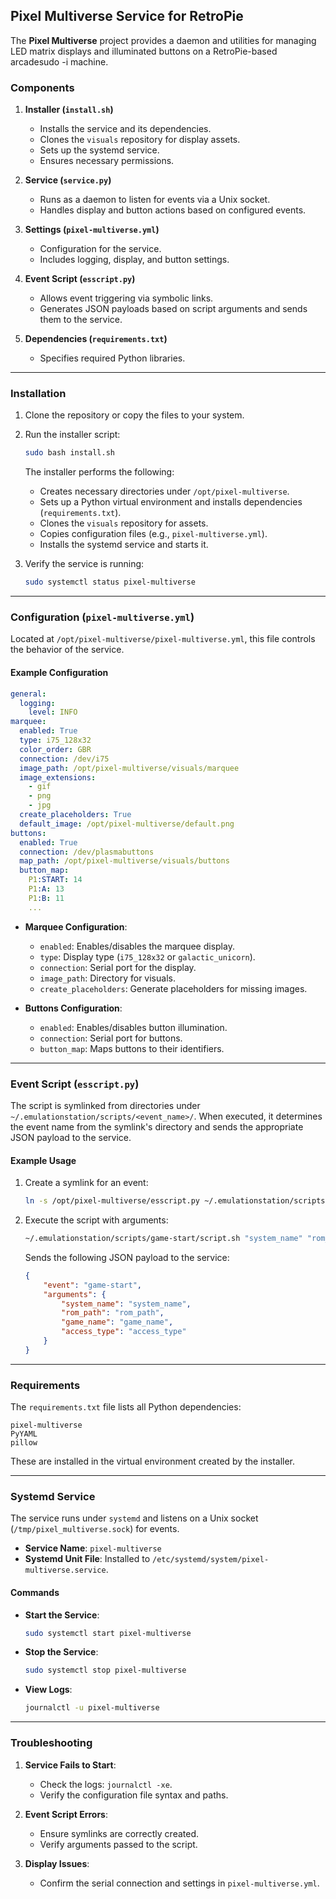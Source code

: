 ## Pixel Multiverse Service for RetroPie

The **Pixel Multiverse** project provides a daemon and utilities for managing LED matrix displays and illuminated buttons on a RetroPie-based arcadesudo -i
machine.

### Components

1. **Installer (`install.sh`)**
   - Installs the service and its dependencies.
   - Clones the `visuals` repository for display assets.
   - Sets up the systemd service.
   - Ensures necessary permissions.

2. **Service (`service.py`)**
   - Runs as a daemon to listen for events via a Unix socket.
   - Handles display and button actions based on configured events.

3. **Settings (`pixel-multiverse.yml`)**
   - Configuration for the service.
   - Includes logging, display, and button settings.

4. **Event Script (`esscript.py`)**
   - Allows event triggering via symbolic links.
   - Generates JSON payloads based on script arguments and sends them to the service.

5. **Dependencies (`requirements.txt`)**
   - Specifies required Python libraries.

---

### Installation

1. Clone the repository or copy the files to your system.
2. Run the installer script:

   ```bash
   sudo bash install.sh
   ```

   The installer performs the following:
   - Creates necessary directories under `/opt/pixel-multiverse`.
   - Sets up a Python virtual environment and installs dependencies (`requirements.txt`).
   - Clones the `visuals` repository for assets.
   - Copies configuration files (e.g., `pixel-multiverse.yml`).
   - Installs the systemd service and starts it.

3. Verify the service is running:

   ```bash
   sudo systemctl status pixel-multiverse
   ```

---

### Configuration (`pixel-multiverse.yml`)

Located at `/opt/pixel-multiverse/pixel-multiverse.yml`, this file controls the behavior of the service.

#### Example Configuration

```yaml
general:
  logging:
    level: INFO
marquee:
  enabled: True
  type: i75_128x32
  color_order: GBR
  connection: /dev/i75
  image_path: /opt/pixel-multiverse/visuals/marquee
  image_extensions:
    - gif
    - png
    - jpg
  create_placeholders: True
  default_image: /opt/pixel-multiverse/default.png
buttons:
  enabled: True
  connection: /dev/plasmabuttons
  map_path: /opt/pixel-multiverse/visuals/buttons
  button_map:
    P1:START: 14
    P1:A: 13
    P1:B: 11
    ...
```

- **Marquee Configuration**:
  - `enabled`: Enables/disables the marquee display.
  - `type`: Display type (`i75_128x32` or `galactic_unicorn`).
  - `connection`: Serial port for the display.
  - `image_path`: Directory for visuals.
  - `create_placeholders`: Generate placeholders for missing images.

- **Buttons Configuration**:
  - `enabled`: Enables/disables button illumination.
  - `connection`: Serial port for buttons.
  - `button_map`: Maps buttons to their identifiers.

---

### Event Script (`esscript.py`)

The script is symlinked from directories under `~/.emulationstation/scripts/<event_name>/`. When executed, it determines the event name from the symlink's directory and sends the appropriate JSON payload to the service.

#### Example Usage

1. Create a symlink for an event:

   ```bash
   ln -s /opt/pixel-multiverse/esscript.py ~/.emulationstation/scripts/game-start/script.sh
   ```

2. Execute the script with arguments:

   ```bash
   ~/.emulationstation/scripts/game-start/script.sh "system_name" "rom_path" "game_name" "access_type"
   ```

   Sends the following JSON payload to the service:
   ```json
   {
       "event": "game-start",
       "arguments": {
           "system_name": "system_name",
           "rom_path": "rom_path",
           "game_name": "game_name",
           "access_type": "access_type"
       }
   }
   ```

---

### Requirements

The `requirements.txt` file lists all Python dependencies:

```
pixel-multiverse
PyYAML
pillow
```

These are installed in the virtual environment created by the installer.

---

### Systemd Service

The service runs under `systemd` and listens on a Unix socket (`/tmp/pixel_multiverse.sock`) for events.

- **Service Name**: `pixel-multiverse`
- **Systemd Unit File**:
  Installed to `/etc/systemd/system/pixel-multiverse.service`.

#### Commands

- **Start the Service**:
  ```bash
  sudo systemctl start pixel-multiverse
  ```

- **Stop the Service**:
  ```bash
  sudo systemctl stop pixel-multiverse
  ```

- **View Logs**:
  ```bash
  journalctl -u pixel-multiverse
  ```

---

### Troubleshooting

1. **Service Fails to Start**:
   - Check the logs: `journalctl -xe`.
   - Verify the configuration file syntax and paths.

2. **Event Script Errors**:
   - Ensure symlinks are correctly created.
   - Verify arguments passed to the script.

3. **Display Issues**:
   - Confirm the serial connection and settings in `pixel-multiverse.yml`.

